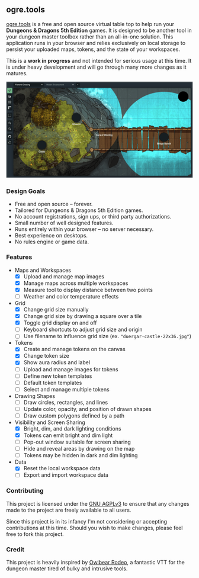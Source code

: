 ## ogre.tools

[ogre.tools](https://ogre.tools) is a free and open source virtual table top to help run your **Dungeons & Dragons 5th Edition** games. It is designed to be another tool in your dungeon master toolbox rather than an all-in-one solution. This application runs in your browser and relies exclusively on local storage to persist your uploaded maps, tokens, and the state of your workspaces.

This is a **work in progress** and not intended for serious usage at this time. It is under heavy development and will go through many more changes as it matures.

![Sample screenshot](docs/screenshot.png)

### Design Goals
* Free and open source &ndash; forever.
* Tailored for Dungeons & Dragons 5th Edition games.
* No account registrations, sign ups, or third party authorizations.
* Small number of well designed features.
* Runs entirely within your browser &ndash; no server necessary.
* Best experience on desktops.
* No rules engine or game data.

### Features
- Maps and Workspaces
  - [x] Upload and manage map images
  - [x] Manage maps across multiple workspaces
  - [x] Measure tool to display distance between two points
  - [ ] Weather and color temperature effects
- Grid
  - [x] Change grid size manually
  - [x] Change grid size by drawing a square over a tile
  - [x] Toggle grid display on and off
  - [ ] Keyboard shortcuts to adjust grid size and origin
  - [ ] Use filename to influence grid size (ex. `"duergar-castle-22x36.jpg"`)
- Tokens
  - [x] Create and manage tokens on the canvas
  - [x] Change token size
  - [x] Show aura radius and label
  - [ ] Upload and manage images for tokens
  - [ ] Define new token templates
  - [ ] Default token templates
  - [ ] Select and manage multiple tokens
- Drawing Shapes
  - [ ] Draw circles, rectangles, and lines
  - [ ] Update color, opacity, and position of drawn shapes
  - [ ] Draw custom polygons defined by a path
- Visibility and Screen Sharing
  - [x] Bright, dim, and dark lighting conditions
  - [x] Tokens can emit bright and dim light
  - [ ] Pop-out window suitable for screen sharing
  - [ ] Hide and reveal areas by drawing on the map
  - [ ] Tokens may be hidden in dark and dim lighting
- Data
  - [x] Reset the local workspace data
  - [ ] Export and import workspace data

### Contributing
This project is licensed under the [GNU AGPLv3](https://choosealicense.com/licenses/agpl-3.0/) to ensure that any changes made to the project are freely available to all users.

Since this project is in its infancy I'm not considering or accepting contributions at this time. Should you wish to make changes, please feel free to fork this project.

### Credit
This project is heavily inspired by [Owlbear Rodeo](https://owlbear.rodeo/), a fantastic VTT for the dungeon master tired of bulky and intrusive tools.
